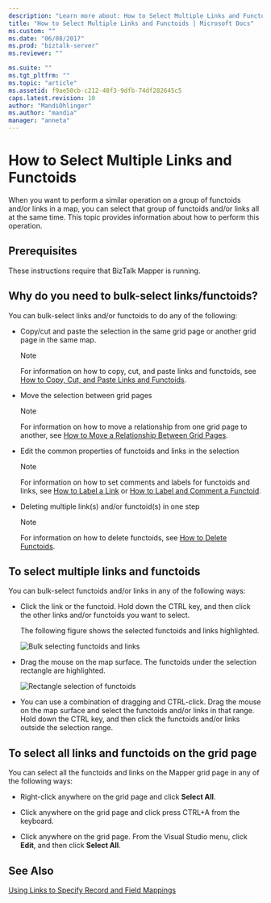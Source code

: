 ```yaml
---
description: "Learn more about: How to Select Multiple Links and Functoids"
title: "How to Select Multiple Links and Functoids | Microsoft Docs"
ms.custom: ""
ms.date: "06/08/2017"
ms.prod: "biztalk-server"
ms.reviewer: ""

ms.suite: ""
ms.tgt_pltfrm: ""
ms.topic: "article"
ms.assetid: f9ae50cb-c212-48f3-9dfb-74df282645c5
caps.latest.revision: 10
author: "MandiOhlinger"
ms.author: "mandia"
manager: "anneta"
---
```

# How to Select Multiple Links and Functoids
When you want to perform a similar operation on a group of functoids and/or links in a map, you can select that group of functoids and/or links all at the same time. This topic provides information about how to perform this operation.  
  
## Prerequisites  
 These instructions require that BizTalk Mapper is running.  
  
## Why do you need to bulk-select links/functoids?  
 You can bulk-select links and/or functoids to do any of the following:  
  
-   Copy/cut and paste the selection in the same grid page or another grid page in the same map.  
  
    > [!NOTE]
    >  For information on how to copy, cut, and paste links and functoids, see [How to Copy, Cut, and Paste Links and Functoids](../core/how-to-copy-cut-and-paste-links-and-functoids.md).  
  
-   Move the selection between grid pages  
  
    > [!NOTE]
    >  For information on how to move a relationship from one grid page to another, see [How to Move a Relationship Between Grid Pages](../core/how-to-move-a-relationship-between-grid-pages.md).  
  
-   Edit the common properties of functoids and links in the selection  
  
    > [!NOTE]
    >  For information on how to set comments and labels for functoids and links, see [How to Label a Link](../core/how-to-label-a-link.md) or [How to Label and Comment a Functoid](../core/how-to-label-and-comment-a-functoid.md).  
  
-   Deleting multiple link(s) and/or functoid(s) in one step  
  
    > [!NOTE]
    >  For information on how to delete functoids, see [How to Delete Functoids](../core/how-to-delete-functoids.md).  
  
## To select multiple links and functoids  
 You can bulk-select functoids and/or links in any of the following ways:  
  
-   Click the link or the functoid. Hold down the CTRL key, and then click the other links and/or functoids you want to select.  
  
     The following figure shows the selected functoids and links highlighted.  
  
     ![Bulk selecting functoids and links](../core/media/bulkselect-functois-links.gif "BulkSelect_Functois&Links")  
  
-   Drag the mouse on the map surface. The functoids under the selection rectangle are highlighted.  
  
     ![Rectangle selection of functoids](../core/media/bulkselect-selectionrectangle.gif "BulkSelect_SelectionRectangle")  
  
-   You can use a combination of dragging and CTRL-click. Drag the mouse on the map surface and select the functoids and/or links in that range. Hold down the CTRL key, and then click the functoids and/or links outside the selection range.  
  
## To select all links and functoids on the grid page  
 You can select all the functoids and links on the Mapper grid page in any of the following ways:  
  
-   Right-click anywhere on the grid page and click **Select All**.  
  
-   Click anywhere on the grid page and click press CTRL+A from the keyboard.  
  
-   Click anywhere on the grid page. From the Visual Studio menu, click **Edit**, and then click **Select All**.  
  
## See Also  
 [Using Links to Specify Record and Field Mappings](../core/using-links-to-specify-record-and-field-mappings.md)
